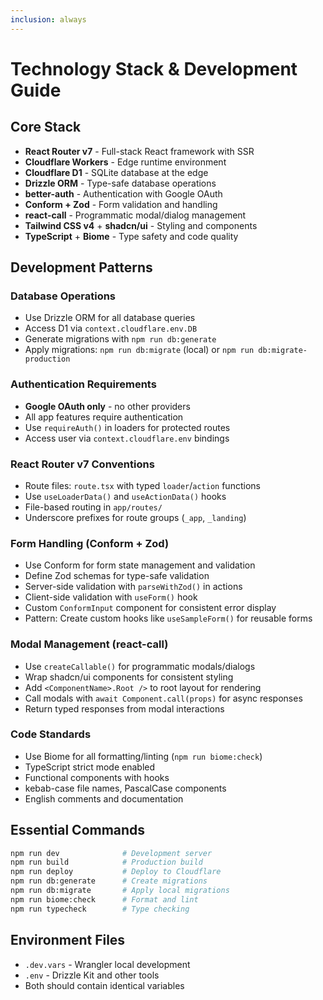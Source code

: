 ```yaml
---
inclusion: always
---
```


# Technology Stack & Development Guide

## Core Stack
- **React Router v7** - Full-stack React framework with SSR
- **Cloudflare Workers** - Edge runtime environment  
- **Cloudflare D1** - SQLite database at the edge
- **Drizzle ORM** - Type-safe database operations
- **better-auth** - Authentication with Google OAuth
- **Conform + Zod** - Form validation and handling
- **react-call** - Programmatic modal/dialog management
- **Tailwind CSS v4** + **shadcn/ui** - Styling and components
- **TypeScript** + **Biome** - Type safety and code quality

## Development Patterns

### Database Operations
- Use Drizzle ORM for all database queries
- Access D1 via `context.cloudflare.env.DB`
- Generate migrations with `npm run db:generate`
- Apply migrations: `npm run db:migrate` (local) or `npm run db:migrate-production`

### Authentication Requirements
- **Google OAuth only** - no other providers
- All app features require authentication
- Use `requireAuth()` in loaders for protected routes
- Access user via `context.cloudflare.env` bindings

### React Router v7 Conventions
- Route files: `route.tsx` with typed `loader`/`action` functions
- Use `useLoaderData()` and `useActionData()` hooks
- File-based routing in `app/routes/`
- Underscore prefixes for route groups (`_app`, `_landing`)

### Form Handling (Conform + Zod)
- Use Conform for form state management and validation
- Define Zod schemas for type-safe validation
- Server-side validation with `parseWithZod()` in actions
- Client-side validation with `useForm()` hook
- Custom `ConformInput` component for consistent error display
- Pattern: Create custom hooks like `useSampleForm()` for reusable forms

### Modal Management (react-call)
- Use `createCallable()` for programmatic modals/dialogs
- Wrap shadcn/ui components for consistent styling
- Add `<ComponentName>.Root />` to root layout for rendering
- Call modals with `await Component.call(props)` for async responses
- Return typed responses from modal interactions

### Code Standards
- Use Biome for all formatting/linting (`npm run biome:check`)
- TypeScript strict mode enabled
- Functional components with hooks
- kebab-case file names, PascalCase components
- English comments and documentation

## Essential Commands
```bash
npm run dev              # Development server
npm run build            # Production build
npm run deploy           # Deploy to Cloudflare
npm run db:generate      # Create migrations
npm run db:migrate       # Apply local migrations
npm run biome:check      # Format and lint
npm run typecheck        # Type checking
```

## Environment Files
- `.dev.vars` - Wrangler local development
- `.env` - Drizzle Kit and other tools
- Both should contain identical variables